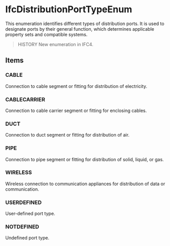 # IfcDistributionPortTypeEnum

This enumeration identifies different types of distribution ports. It is used to designate ports by their general function, which determines applicable property sets and compatible systems.
<!-- end of short definition -->


> HISTORY New enumeration in IFC4.

## Items

### CABLE
Connection to cable segment or fitting for distribution of electricity.

### CABLECARRIER
Connection to cable carrier segment or fitting for enclosing cables.

### DUCT
Connection to duct segment or fitting for distribution of air.

### PIPE
Connection to pipe segment or fitting for distribution of solid, liquid, or gas.

### WIRELESS
Wireless connection to communication appliances for distribution of data or communication.

### USERDEFINED
User-defined port type.

### NOTDEFINED
Undefined port type.
